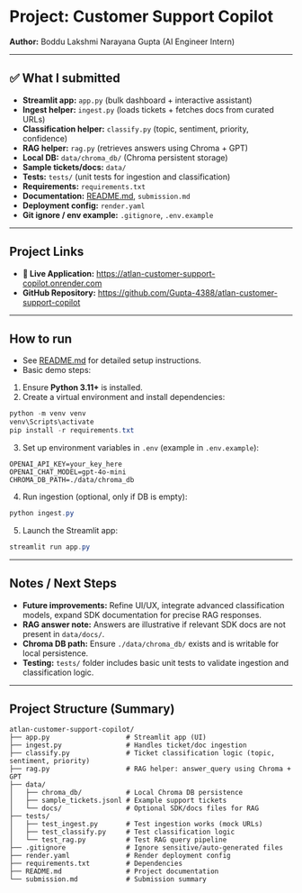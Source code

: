 # Project: **Customer Support Copilot**
**Author:** Boddu Lakshmi Narayana Gupta (AI Engineer Intern)

---

## ✅ What I submitted
- **Streamlit app:** `app.py` (bulk dashboard + interactive assistant)  
- **Ingest helper:** `ingest.py` (loads tickets + fetches docs from curated URLs)  
- **Classification helper:** `classify.py` (topic, sentiment, priority, confidence)  
- **RAG helper:** `rag.py` (retrieves answers using Chroma + GPT)  
- **Local DB:** `data/chroma_db/` (Chroma persistent storage)  
- **Sample tickets/docs:** `data/`  
- **Tests:** `tests/` (unit tests for ingestion and classification)  
- **Requirements:** `requirements.txt`  
- **Documentation:** [README.md](https://github.com/Gupta-4388/atlan-customer-support-copilot/blob/main/README.md), `submission.md`  
- **Deployment config:** `render.yaml`  
- **Git ignore / env example:** `.gitignore`, `.env.example`

---

## Project Links

- **🚀 Live Application:** https://atlan-customer-support-copilot.onrender.com
- **GitHub Repository:** https://github.com/Gupta-4388/atlan-customer-support-copilot

---

## How to run
- See [README.md](https://github.com/Gupta-4388/atlan-customer-support-copilot/blob/main/README.md) for detailed setup instructions.  
- Basic demo steps:

1. Ensure **Python 3.11+** is installed.  
2. Create a virtual environment and install dependencies:

```powershell
python -m venv venv
venv\Scripts\activate
pip install -r requirements.txt
```

3. Set up environment variables in `.env` (example in `.env.example`):

```env
OPENAI_API_KEY=your_key_here
OPENAI_CHAT_MODEL=gpt-4o-mini
CHROMA_DB_PATH=./data/chroma_db
```

4. Run ingestion (optional, only if DB is empty):

```powershell
python ingest.py
```

5. Launch the Streamlit app:

```powershell
streamlit run app.py
```

---

## Notes / Next Steps

* **Future improvements:** Refine UI/UX, integrate advanced classification models, expand SDK documentation for precise RAG responses.  
* **RAG answer note:** Answers are illustrative if relevant SDK docs are not present in `data/docs/`.  
* **Chroma DB path:** Ensure `./data/chroma_db/` exists and is writable for local persistence.  
* **Testing:** `tests/` folder includes basic unit tests to validate ingestion and classification logic.

---

## Project Structure (Summary)

```
atlan-customer-support-copilot/
├── app.py                   # Streamlit app (UI)
├── ingest.py                # Handles ticket/doc ingestion
├── classify.py              # Ticket classification logic (topic, sentiment, priority)
├── rag.py                   # RAG helper: answer_query using Chroma + GPT
├── data/
│   ├── chroma_db/           # Local Chroma DB persistence
│   ├── sample_tickets.jsonl # Example support tickets
│   └── docs/                # Optional SDK/docs files for RAG
├── tests/
│   ├── test_ingest.py       # Test ingestion works (mock URLs)
│   ├── test_classify.py     # Test classification logic
│   └── test_rag.py          # Test RAG query pipeline
├── .gitignore               # Ignore sensitive/auto-generated files
├── render.yaml              # Render deployment config
├── requirements.txt         # Dependencies
├── README.md                # Project documentation
└── submission.md            # Submission summary
```


